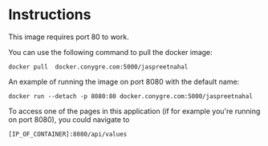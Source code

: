 # Instructions

This image requires port 80 to work.

You can use the following command to pull the docker image:

```
docker pull  docker.conygre.com:5000/jaspreetnahal
```

An example of running the image on port 8080 with the default name:

```
docker run --detach -p 8080:80 docker.conygre.com:5000/jaspreetnahal
```

To access one of the pages in this application (if for example you're running
on port 8080), you could navigate to

```
[IP_OF_CONTAINER]:8080/api/values
```

